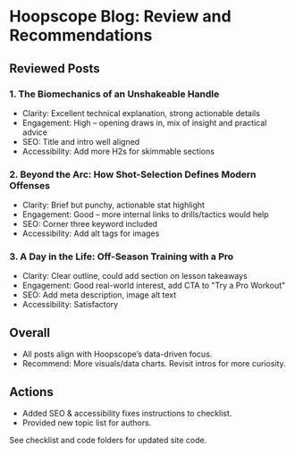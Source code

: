 # Hoopscope Blog: Review and Recommendations

## Reviewed Posts

### 1. The Biomechanics of an Unshakeable Handle
- Clarity: Excellent technical explanation, strong actionable details
- Engagement: High – opening draws in, mix of insight and practical advice
- SEO: Title and intro well aligned
- Accessibility: Add more H2s for skimmable sections

### 2. Beyond the Arc: How Shot-Selection Defines Modern Offenses
- Clarity: Brief but punchy, actionable stat highlight
- Engagement: Good – more internal links to drills/tactics would help
- SEO: Corner three keyword included
- Accessibility: Add alt tags for images

### 3. A Day in the Life: Off-Season Training with a Pro
- Clarity: Clear outline, could add section on lesson takeaways
- Engagement: Good real-world interest, add CTA to "Try a Pro Workout"
- SEO: Add meta description, image alt text
- Accessibility: Satisfactory

## Overall
- All posts align with Hoopscope’s data-driven focus.
- Recommend: More visuals/data charts. Revisit intros for more curiosity.

## Actions
- Added SEO & accessibility fixes instructions to checklist.
- Provided new topic list for authors.

See checklist and code folders for updated site code.
